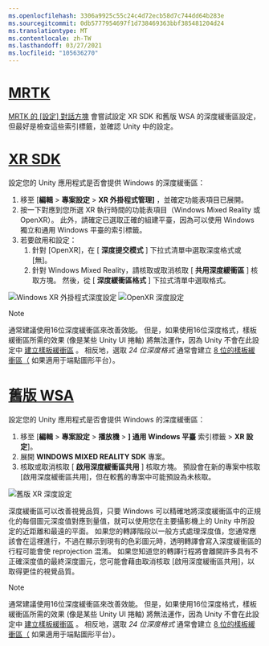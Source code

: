 ```yaml
---
ms.openlocfilehash: 3306a9925c55c24c4d72ecb58d7c744dd64b283e
ms.sourcegitcommit: 0db5777954697f1d738469363bbf385481204d24
ms.translationtype: MT
ms.contentlocale: zh-TW
ms.lasthandoff: 03/27/2021
ms.locfileid: "105636270"
---
```

# <a name="mrtk"></a>[MRTK](#tab/mrtk)
<!-- NEVER CHANGE THE ABOVE LINE! -->

[MRTK 的 [設定] 對話方塊](https://docs.microsoft.com/windows/mixed-reality/mrtk-unity/configuration/mrtk-configuration-dialog) 會嘗試設定 XR SDK 和舊版 WSA 的深度緩衝區設定，但最好是檢查這些索引標籤，並確認 Unity 中的設定。

# <a name="xr-sdk"></a>[XR SDK](#tab/xr)
<!-- NEVER CHANGE THE ABOVE LINE! -->

設定您的 Unity 應用程式是否會提供 Windows 的深度緩衝區：

1. 移至 [**編輯**  >  **專案設定**  >  **XR 外掛程式管理]** ，並確定功能表項目已展開。
2. 按一下對應到您所選 XR 執行時間的功能表項目（Windows Mixed Reality 或 OpenXR）。 此外，請確定已選取正確的組建平臺，因為可以使用 Windows 獨立和通用 Windows 平臺的索引標籤。
3. 若要啟用和設定：
    1. 針對 [OpenXR]，在 [ **深度提交模式** ] 下拉式清單中選取深度格式或 [無]。
    2. 針對 Windows Mixed Reality，請核取或取消核取 [ **共用深度緩衝區** ] 核取方塊。 然後，從 [ **深度緩衝區格式** ] 下拉式清單中選取格式。

![Windows XR 外掛程式深度設定 ](../../images/xrsdk-winxr-depth.png)
 ![ OpenXR 深度設定](../../images/xrsdk-openxr-depth.png)

> [!NOTE]
> 通常建議使用16位深度緩衝區來改善效能。 但是，如果使用16位深度格式，樣板緩衝區所需的效果 (像是某些 Unity UI 捲軸) 將無法運作，因為 Unity 不會在此設定中 [建立樣板緩衝區](https://docs.unity3d.com/ScriptReference/RenderTexture-depth.html) 。 相反地，選取 *24 位深度格式* 通常會建立 [8 位的樣板緩衝區（](https://docs.unity3d.com/Manual/SL-Stencil.html) 如果適用于端點圖形平台）。

# <a name="legacy-wsa"></a>[舊版 WSA](#tab/wsa)
<!-- NEVER CHANGE THE ABOVE LINE! -->

設定您的 Unity 應用程式是否會提供 Windows 的深度緩衝區：

1. 移至 [**編輯**  >  **專案設定**  >  **播放機**  >  **] 通用 Windows 平臺** 索引標籤  >  **XR 設定**]。
2. 展開 **WINDOWS MIXED REALITY SDK** 專案。
3. 核取或取消核取 [ **啟用深度緩衝區共用** ] 核取方塊。 預設會在新的專案中核取 [啟用深度緩衝區共用]，但在較舊的專案中可能預設為未核取。

![舊版 XR 深度設定](../../images/wmr-depth.png)

深度緩衝區可以改善視覺品質，只要 Windows 可以精確地將深度緩衝區中的正規化的每個圖元深度值對應到量值，就可以使用您在主要攝影機上的 Unity 中所設定的近距離和最遠的平面。 如果您的轉譯階段以一般方式處理深度值，您通常應該會在這裡進行，不過在顯示到現有的色彩圖元時，透明轉譯會寫入深度緩衝區的行程可能會使 reprojection 混淆。  如果您知道您的轉譯行程將會離開許多具有不正確深度值的最終深度圖元，您可能會藉由取消核取 [啟用深度緩衝區共用]，以取得更佳的視覺品質。

> [!NOTE]
> 通常建議使用16位深度緩衝區來改善效能。 但是，如果使用16位深度格式，樣板緩衝區所需的效果 (像是某些 Unity UI 捲軸) 將無法運作，因為 Unity 不會在此設定中 [建立樣板緩衝區](https://docs.unity3d.com/ScriptReference/RenderTexture-depth.html) 。 相反地，選取 *24 位深度格式* 通常會建立 [8 位的樣板緩衝區（](https://docs.unity3d.com/Manual/SL-Stencil.html) 如果適用于端點圖形平台）。